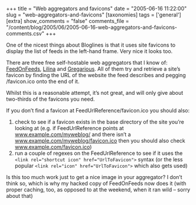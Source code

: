 +++
title = "Web aggregators and favicons"
date = "2005-06-16 11:22:00"
slug = "web-aggregators-and-favicons"
[taxonomies]
tags = ['general']
[extra]
show_comments = "false"
comments_file = "/content/blog/2005/06/2005-06-16-web-aggregators-and-favicons-comments.csv"
+++

One of the nicest things about Bloglines is that it uses site favicons to display the list of feeds in the left-hand frame. Very nice it looks too.

There are three free self-hostable web aggregators that I know of: [FeedOnFeeds](http://www.feedonfeeds.com/), [Lilina](http://lilina.sourceforge.net/) and [Gregarious](http://www.gregarius.net/). All of them try and retrieve a site’s favicon by finding the URL of the website the feed describes and pegging /favicon.ico onto the end of it.

Whilst this is a reasonable attempt, it’s not great, and will only give about two-thirds of the favicons you need.

If you don’t find a favicon at FeedUrlReference/favicon.ico you should also:

1. check to see if a favicon exists in the base directory of the site you’re looking at (e.g. if FeedUrlReference points at www.example.com/myweblog/ and there isn’t a www.example.com/myweblog/favicon.ico then you should also check www.example.com/favicon.ico)
2. run a couple of regexes on the FeedUrlReference to see if it uses the `<link rel="shortcut icon" href="UrlToFavicon">` syntax (or the less popular `<link rel="icon" href="UrlToFavicon">` which also gets used)

Is this too much work just to get a nice image in your aggregator? I don’t think so, which is why my hacked copy of FeedOnFeeds now does it (with proper caching, too, as opposed to at the weekend, when it ran wild – sorry about that)
